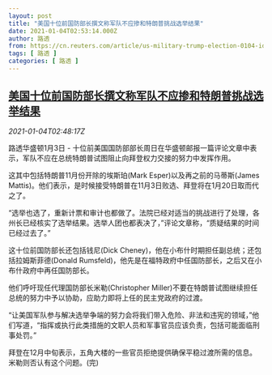 ```yaml
---
layout: post
title: "美国十位前国防部长撰文称军队不应掺和特朗普挑战选举结果"
date: 2021-01-04T02:53:14.000Z
author: 路透
from: https://cn.reuters.com/article/us-military-trump-election-0104-idCNKBS29909F
tags: [ 路透 ]
categories: [ 路透 ]
---
```

<!--1609728794000-->
[美国十位前国防部长撰文称军队不应掺和特朗普挑战选举结果](https://cn.reuters.com/article/us-military-trump-election-0104-idCNKBS29909F)
------

<div>
<div><i>2021-01-04T02:48:17Z</i></div><p>路透华盛顿1月3日 - 十位前美国国防部部长周日在华盛顿邮报一篇评论文章中表示，军队不应在总统特朗普试图阻止向拜登权力交接的努力中发挥作用。</p><p>这其中包括特朗普11月份开除的埃斯珀(Mark Esper)以及再之前的马蒂斯(James Mattis)。他们表示，是时候接受特朗普在11月3日败选、拜登将在1月20日取而代之了。</p><p>“选举也选了，重新计票和审计也都做了。法院已经对适当的挑战进行了处理，各州长已经核实了选举结果。选举人团也都表决了，”评论文章称，“质疑结果的时间已经过去了。”</p><p>这十位前国防部长还包括钱尼(Dick Cheney)，他在小布什时期担任副总统；还包括拉姆斯菲德(Donald Rumsfeld)，他先是在福特政府中任国防部长，之后又在小布什政府中再任国防部长。</p><p>他们呼吁现任代理国防部长米勒(Christopher Miller)不要在特朗普试图继续担任总统的努力中予以协助，应助力即将上任的民主党政府的过渡。</p><p>“让美国军队参与解决选举争端的努力会将我们带入危险、非法和违宪的领域，”他们写道，“指挥或执行此类措施的文职人员和军事官员应该负责，包括可能面临刑事处罚。”</p><p>拜登在12月中旬表示，五角大楼的一些官员拒绝提供确保平稳过渡所需的信息。米勒则否认有这个问题。(完)</p>
</div>
